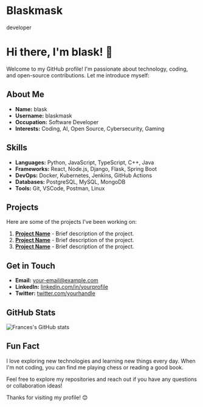 # Blaskmask
developer

# Hi there, I'm blask! 👋

Welcome to my GitHub profile! I'm passionate about technology, coding, and open-source contributions. Let me introduce myself:

## About Me

- **Name:** blask
- **Username:** blaskmask
- **Occupation:** Software Developer
- **Interests:** Coding, AI, Open Source, Cybersecurity, Gaming

## Skills

- **Languages:** Python, JavaScript, TypeScript, C++, Java
- **Frameworks:** React, Node.js, Django, Flask, Spring Boot
- **DevOps:** Docker, Kubernetes, Jenkins, GitHub Actions
- **Databases:** PostgreSQL, MySQL, MongoDB
- **Tools:** Git, VSCode, Postman, Linux

## Projects

Here are some of the projects I've been working on:

1. **[Project Name](link-to-project)** - Brief description of the project.
2. **[Project Name](link-to-project)** - Brief description of the project.
3. **[Project Name](link-to-project)** - Brief description of the project.

## Get in Touch

- **Email:** [your-email@example.com](mailto:your-email@example.com)
- **LinkedIn:** [linkedin.com/in/yourprofile](https://linkedin.com/in/yourprofile)
- **Twitter:** [twitter.com/yourhandle](https://twitter.com/yourhandle)

## GitHub Stats

![Frances's GitHub stats](https://github-readme-stats.vercel.app/api?username=blackmaskfrances&show_icons=true&theme=radical)

## Fun Fact

I love exploring new technologies and learning new things every day. When I'm not coding, you can find me playing chess or reading a good book.

Feel free to explore my repositories and reach out if you have any questions or collaboration ideas!

Thanks for visiting my profile! 😊
